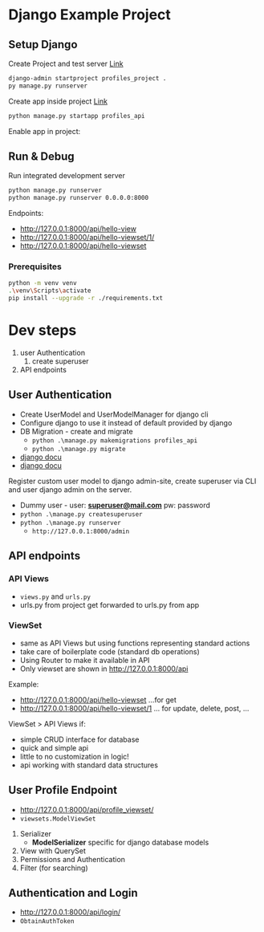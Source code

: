 # Django Example Project

## Setup Django

Create Project and test server [Link](https://docs.djangoproject.com/en/4.1/intro/tutorial01/#creating-a-project)

```bash
django-admin startproject profiles_project .
py manage.py runserver
```

Create app inside project [Link](https://docs.djangoproject.com/en/4.1/intro/tutorial01/#creating-the-polls-app)

```bash
python manage.py startapp profiles_api
```

Enable app in project:

## Run & Debug

Run integrated development server

````bash
python manage.py runserver
python manage.py runserver 0.0.0.0:8000
````

Endpoints:

- http://127.0.0.1:8000/api/hello-view
- http://127.0.0.1:8000/api/hello-viewset/1/
- http://127.0.0.1:8000/api/hello-viewset

### Prerequisites

```bash
python -m venv venv
.\venv\Scripts\activate
pip install --upgrade -r ./requirements.txt
```

# Dev steps

1. user Authentication
    1. create superuser
2. API endpoints

## User Authentication

- Create UserModel and UserModelManager for django cli
- Configure django to use it instead of default provided by django
- DB Migration - create and migrate
    - `python .\manage.py makemigrations profiles_api`
    - `python .\manage.py migrate`
- [django docu](https://docs.djangoproject.com/en/4.1/topics/auth/)
- [django docu](https://docs.djangoproject.com/en/4.1/topics/auth/customizing/)

Register custom user model to django admin-site, create superuser via CLI and user django admin on the server.

- Dummy user - user: **superuser@mail.com** pw: password
- `python .\manage.py createsuperuser`
- `python .\manage.py runserver`
    - `http://127.0.0.1:8000/admin`

## API endpoints

### API Views

- `views.py` and `urls.py`
- urls.py from project get forwarded to urls.py from app

### ViewSet

- same as API Views but using functions representing standard actions
- take care of boilerplate code (standard db operations)
- Using Router to make it available in API
- Only viewset are shown in http://127.0.0.1:8000/api

Example:

- http://127.0.0.1:8000/api/hello-viewset ...for get
- http://127.0.0.1:8000/api/hello-viewset/1 ... for update, delete, post, ...

ViewSet > API Views if:

- simple CRUD interface for database
- quick and simple api
- little to no customization in logic!
- api working with standard data structures

## User Profile Endpoint

- http://127.0.0.1:8000/api/profile_viewset/
- `viewsets.ModelViewSet`

1. Serializer
    - **ModelSerializer** specific for django database models
2. View with QuerySet
3. Permissions and Authentication
4. Filter (for searching)

## Authentication and Login

- http://127.0.0.1:8000/api/login/
- `ObtainAuthToken`

